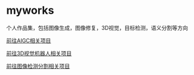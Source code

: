 # myworks
个人作品集，包括图像生成，图像修复，3D视觉，目标检测，语义分割等方向

[前往AIGC相关项目](https://github.com/xuanandsix/myworks/blob/main/AIGC%E7%94%9F%E6%88%90%E5%BC%8F.md)

[前往3D视觉机器人相关项目](https://github.com/xuanandsix/myworks/blob/main/3D%E8%A7%86%E8%A7%89%E6%9C%BA%E5%99%A8%E4%BA%BA%E9%A1%B9%E7%9B%AE.md)

[前往图像检测分割相关项目](https://github.com/xuanandsix/myworks/blob/main/%E6%A3%80%E6%B5%8B%E3%80%81%E5%88%86%E5%89%B2%E9%A1%B9%E7%9B%AE.md)




